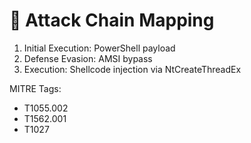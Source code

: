 # 🔄 Attack Chain Mapping

1. Initial Execution: PowerShell payload
2. Defense Evasion: AMSI bypass
3. Execution: Shellcode injection via NtCreateThreadEx

MITRE Tags:
- T1055.002
- T1562.001
- T1027